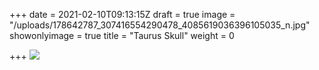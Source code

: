 +++
date = 2021-02-10T09:13:15Z
draft = true
image = "/uploads/178642787_307416554290478_4085619036396105035_n.jpg"
showonlyimage = true
title = "Taurus Skull"
weight = 0

+++
![](/uploads/178642787_307416554290478_4085619036396105035_n.jpg)